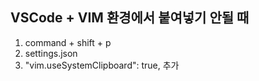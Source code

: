 ## VSCode + VIM 환경에서 붙여넣기 안될 때
1. command + shift + p 
2. settings.json
3.  "vim.useSystemClipboard": true, 추가 